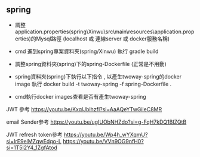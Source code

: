 ## spring

- 調整application.properties(spring\Xinwu\src\main\resources\application.properties)的Mysql路徑 
  (localhost 或 連線server 或 docker服務名稱)

- cmd 進到spring專案資料夾(spring/Xinwu)
    執行 gradle build

- 調整spring資料夾(spring)下的spring-Dockerfile (正常是不用動)

- spring資料夾(spring)下執行以下指令 , 以產生twoway-spring的docker image
    執行 docker build -t twoway-spring -f spring-Dockerfile .

- cmd執行docker images查看是否有產生twoway-spring



JWT 參考
https://youtu.be/KxqlJblhzfI?si=AaAQeYTwGileC8MR

email Sender參考 
https://youtu.be/ugIUObNHZdo?si=g-FqH7kDQ1BIZQtB

JWT refresh token參考
https://youtu.be/Wp4h_wYXqmU?si=IrE9elMZqwEdqo-L
https://youtu.be/VVn9OG9nfH0?si=1T5I2Y4_1ZgfAtod